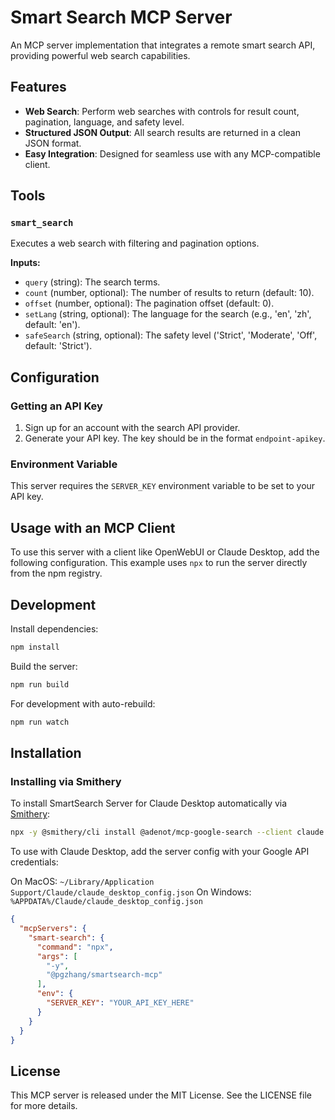 # Smart Search MCP Server

An MCP server implementation that integrates a remote smart search API, providing powerful web search capabilities.

## Features

-   **Web Search**: Perform web searches with controls for result count, pagination, language, and safety level.
-   **Structured JSON Output**: All search results are returned in a clean JSON format.
-   **Easy Integration**: Designed for seamless use with any MCP-compatible client.

## Tools

### `smart_search`

Executes a web search with filtering and pagination options.

**Inputs:**

-   `query` (string): The search terms.
-   `count` (number, optional): The number of results to return (default: 10).
-   `offset` (number, optional): The pagination offset (default: 0).
-   `setLang` (string, optional): The language for the search (e.g., 'en', 'zh', default: 'en').
-   `safeSearch` (string, optional): The safety level ('Strict', 'Moderate', 'Off', default: 'Strict').

## Configuration

### Getting an API Key

1.  Sign up for an account with the search API provider.
2.  Generate your API key. The key should be in the format `endpoint-apikey`.

### Environment Variable

This server requires the `SERVER_KEY` environment variable to be set to your API key.

## Usage with an MCP Client

To use this server with a client like OpenWebUI or Claude Desktop, add the following configuration. This example uses `npx` to run the server directly from the npm registry.

## Development

Install dependencies:
```bash
npm install
```

Build the server:
```bash
npm run build
```

For development with auto-rebuild:
```bash
npm run watch
```


## Installation

### Installing via Smithery

To install SmartSearch Server for Claude Desktop automatically via [Smithery](https://smithery.ai/server/@adenot/mcp-google-search):

```bash
npx -y @smithery/cli install @adenot/mcp-google-search --client claude
```

To use with Claude Desktop, add the server config with your Google API credentials:

On MacOS: `~/Library/Application Support/Claude/claude_desktop_config.json`
On Windows: `%APPDATA%/Claude/claude_desktop_config.json`


```json
{
  "mcpServers": {
    "smart-search": {
      "command": "npx",
      "args": [
        "-y",
        "@pgzhang/smartsearch-mcp"
      ],
      "env": {
        "SERVER_KEY": "YOUR_API_KEY_HERE"
      }
    }
  }
}
```

## License

This MCP server is released under the MIT License. See the LICENSE file for more details.
